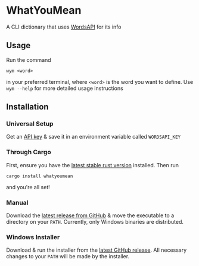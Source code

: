# WhatYouMean

A CLI dictionary that uses [WordsAPI](https://www.wordsapi.com) for its info

## Usage

Run the command

```shell
wym <word>
```

in your preferred terminal, where `<word>` is the word you want to define. Use `wym --help`
for more detailed usage instructions

## Installation

### Universal Setup

Get an [API key](https://rapidapi.com/dpventures/api/wordsapi/pricing) & save it in
an environment variable called `WORDSAPI_KEY`

### Through Cargo

First, ensure you have the [latest stable rust version](https://www.rust-lang.org/tools/install) installed.
Then run

```shell
cargo install whatyoumean
```

and you're all set!

### Manual

Download the [latest release from GitHub](https://github.com/Clay-6/WhatYouMean) & move the
executable to a directory on your `PATH`. Currently, only Windows binaries are distributed.

### Windows Installer

Download & run the installer from the [latest GitHub release](https://github.com/Clay-6/WhatYouMean).
All necessary changes to your `PATH` will be made by the installer.
